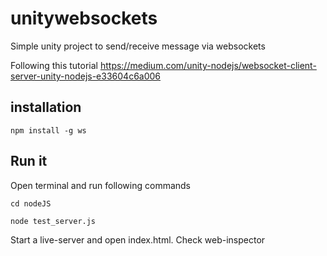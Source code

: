 # unitywebsockets
Simple unity project to send/receive message via websockets

Following this tutorial https://medium.com/unity-nodejs/websocket-client-server-unity-nodejs-e33604c6a006

## installation

```
npm install -g ws
```

## Run it

Open terminal and run following commands

```
cd nodeJS
```

```
node test_server.js
```

Start a live-server and open index.html. Check web-inspector